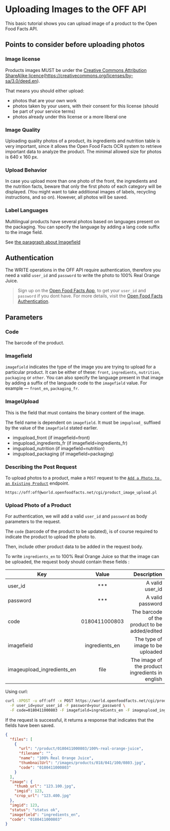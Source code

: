 # Uploading Images to the OFF API
<!--Add a brief introduction of what the tutorial does -->

This basic tutorial shows you can upload image of a product to the Open Food Facts API.

## Points to consider before uploading photos

### Image license

Products images MUST be under the [Creative Commons Attribution ShareAlike licence](https://creativecommons.org/licenses/by-sa/3.0/deed.en)(https://creativecommons.org/licenses/by-sa/3.0/deed.en).

That means you should either upload: 
* photos that are your own work
* photos taken by your users, with their consent for this license (should be part of your service terms)
* photos already under this license or a more liberal one

### Image Quality

Uploading quality photos of a product, its ingredients and nutrition table is very important, since it allows the Open Food Facts OCR system to retrieve important data to analyze the product. The minimal allowed size for photos is 640 x 160 px.

### Upload Behavior

In case you upload more than one photo of the front, the ingredients and the nutrition facts, beware that only the first photo of each category will be displayed. (You might want to take additional images of labels, recycling instructions, and so on). However, all photos will be saved.

### Label Languages

Multilingual products have several photos based on languages present on the packaging. You can specify the language by adding a lang code suffix to the image field.

See [the paragraph about Imagefield](#imagefield)

## Authentication

The WRITE operations in the OFF API require authentication, therefore you need a valid `user_id` and `password`  to write the photo to 100% Real Orange Juice.

> Sign up on the [Open Food Facts App](https://world.openfoodfacts.net/), to get your `user_id` and `password` if you dont have.
For more details, visit the [Open Food Facts Authentication](https://openfoodfacts.github.io/openfoodfacts-server/introduction/api/#authentication).

## Parameters

### Code

The barcode of the product.

### Imagefield

`imagefield` indicates the type of the image you are trying to upload for a particular product. It can be either of these: `front`, `ingredients`, `nutrition`, `packaging` or `other`.
You can also specify the language present in that image by adding a suffix of the languade code to the `imagefield` value. For example — `front_en`, `packaging_fr`.

### ImageUpload

This is the field that must contains the binary content of the image.

The field name is dependent on  `imagefield`. It must be `imgupload_` suffixed by the value of the `imagefield` stated earlier.

- imgupload_front (if imagefield=front)
- imgupload_ingredients_fr (if imagefield=ingredients_fr)
- imgupload_nutrition (if imagefield=nutrition)
- imgupload_packaging (if imagefield=packaging)

### Describing the Post Request

To upload photos to a product, make a `POST` request to the [`Add a Photo to an Existing Product`](https://openfoodfacts.github.io/openfoodfacts-server/reference/api/#tag/Write-Requests/operation/get-cgi-product_image_upload.pl) endpoint.

```text
https://off:off@world.openfoodfacts.net/cgi/product_image_upload.pl
```

### Upload Photo of a Product

For authentication, we will add a valid `user_id` and `password` as body parameters to the request.

The `code` (barcode of the product to be updated), is of course required to indicate the product to upload the photo to. 

Then, include other product data to be added in the request body.

To write `ingredients_en` to 100% Real Orange Juice so that the image can be uploaded, the request body should contain these fields :

| Key        | Value           | Description  |
| ------------- |:-------------:| -----:|
| user_id     | *** | A valid user_id |
| password      | ***     |   A valid password |
| code | 0180411000803      |    The barcode of the product to be added/edited |
| imagefield | ingredients_en      |    The type of image to be uploaded|
| imageupload_ingredients_en | file     |   The  image of the product ingredients in english |

Using curl:

```bash
curl -XPOST -u off:off -x POST https://world.openfoodfacts.net/cgi/product_jqm2.pl \
  -F user_id=your_user_id -F password=your_password \
  -F code=0180411000803 -F imagefield=ingredients_en -F imageupload_ingredients_en=<binary>"
```

If the request is successful, it returns a response that indicates that the fields have been saved.

```json
{
  "files": [
    {
      "url": "/product/0180411000803/100%-real-orange-juice",
      "filename": "",
      "name": "100% Real Orange Juice",
      "thumbnailUrl": "/images/products/018/041/100/0803.jpg",
      "code": "0180411000803"
    }
  ],
  "image": {
    "thumb_url": "123.100.jpg",
    "imgid": 123,
    "crop_url": "123.400.jpg"
  },
  "imgid": 123,
  "status": "status ok",
  "imagefield": "ingredients_en",
  "code": "0180411000803"
}
```

